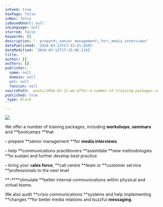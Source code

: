 ```yaml
---
inFeed: true
hasPage: false
inNav: false
isBasedOnUrl: null
inLanguage: null
starred: false
keywords: []
description: "- prepare\_senior management\_for\_media interviews"
datePublished: '2016-03-13T17:33:41.659Z'
dateModified: '2016-03-13T17:33:06.234Z'
title: ''
author: []
authors: []
publisher:
  name: null
  domain: null
  url: null
  favicon: null
sourcePath: _posts/2016-03-12-we-offer-a-number-of-training-packages-including-workshops.md
published: true
_type: Blurb

---
```

![](https://the-grid-user-content.s3-us-west-2.amazonaws.com/397b2808-9f91-47b3-8abb-0b8c67473c93.jpg)

We offer a number of training packages, including **workshops**, **seminars** and **bootcamps **that

**-** prepare **senior management **for **media interviews**

**-** help **communications practitioners **assimilate **new methodologies **to sustain and further develop best practice

**-** bring your s**ales force**, **call centre **team or **customer service **professionals to the next level

**-****stimulate **better internal communications within physical and virtual teams.  

We also audit **crisis communications **systems and help implementing **changes **for better media relations and buzzful **messaging**.